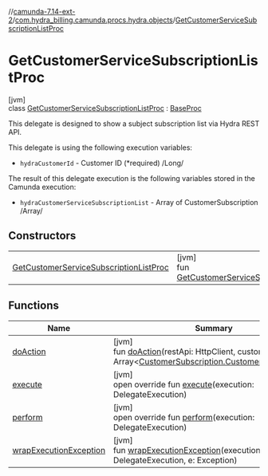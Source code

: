//[camunda-7.14-ext-2](../../../index.md)/[com.hydra_billing.camunda.procs.hydra.objects](../index.md)/[GetCustomerServiceSubscriptionListProc](index.md)

# GetCustomerServiceSubscriptionListProc

[jvm]\
class [GetCustomerServiceSubscriptionListProc](index.md) : [BaseProc](../../com.hydra_billing.camunda.procs/-base-proc/index.md)

This delegate is designed to show a subject subscription list via Hydra REST API.

This delegate is using the following execution variables:

<ul><li><code>hydraCustomerId</code> - Customer ID (*required) /Long/</li></ul>

The result of this delegate execution is the following variables stored in the Camunda execution:

<ul><li><code>hydraCustomerServiceSubscriptionList</code> - Array of CustomerSubscription /Array<CustomerSubscription.CustomerSubscription>/</li></ul>

## Constructors

| | |
|---|---|
| [GetCustomerServiceSubscriptionListProc](-get-customer-service-subscription-list-proc.md) | [jvm]<br>fun [GetCustomerServiceSubscriptionListProc](-get-customer-service-subscription-list-proc.md)() |

## Functions

| Name | Summary |
|---|---|
| [doAction](do-action.md) | [jvm]<br>fun [doAction](do-action.md)(restApi: HttpClient, customerId: Long): Array<[CustomerSubscription.CustomerSubscription](../../com.hydra_billing.camunda.api.hydra.rest.v2.subjects.customers/-customer-subscription/-customer-subscription/index.md)> |
| [execute](../../com.hydra_billing.camunda.procs/-base-proc/execute.md) | [jvm]<br>open override fun [execute](../../com.hydra_billing.camunda.procs/-base-proc/execute.md)(execution: DelegateExecution) |
| [perform](perform.md) | [jvm]<br>open override fun [perform](perform.md)(execution: DelegateExecution) |
| [wrapExecutionException](../../com.hydra_billing.camunda.procs/-base-proc/wrap-execution-exception.md) | [jvm]<br>fun [wrapExecutionException](../../com.hydra_billing.camunda.procs/-base-proc/wrap-execution-exception.md)(execution: DelegateExecution, e: Exception) |

